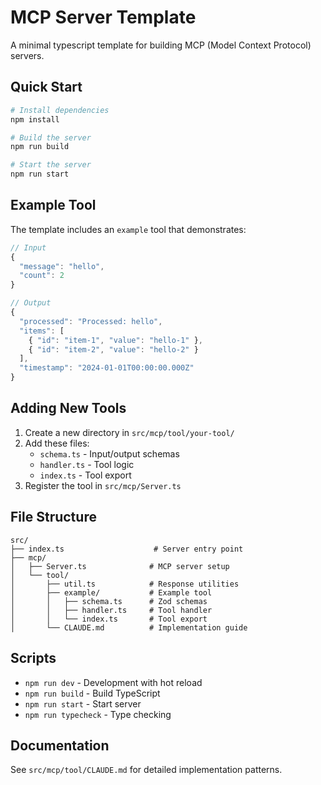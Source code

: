 # MCP Server Template
A minimal typescript template for building MCP (Model Context Protocol) servers.

## Quick Start

```bash
# Install dependencies
npm install

# Build the server
npm run build

# Start the server
npm run start
```

## Example Tool

The template includes an `example` tool that demonstrates:

```typescript
// Input
{
  "message": "hello",
  "count": 2
}

// Output
{
  "processed": "Processed: hello",
  "items": [
    { "id": "item-1", "value": "hello-1" },
    { "id": "item-2", "value": "hello-2" }
  ],
  "timestamp": "2024-01-01T00:00:00.000Z"
}
```

## Adding New Tools

1. Create a new directory in `src/mcp/tool/your-tool/`
2. Add these files:
   - `schema.ts` - Input/output schemas
   - `handler.ts` - Tool logic
   - `index.ts` - Tool export
3. Register the tool in `src/mcp/Server.ts`

## File Structure

```
src/
├── index.ts                    # Server entry point
├── mcp/
│   ├── Server.ts              # MCP server setup
│   └── tool/
│       ├── util.ts            # Response utilities
│       ├── example/           # Example tool
│       │   ├── schema.ts      # Zod schemas
│       │   ├── handler.ts     # Tool handler
│       │   └── index.ts       # Tool export
│       └── CLAUDE.md          # Implementation guide
```

## Scripts

- `npm run dev` - Development with hot reload
- `npm run build` - Build TypeScript
- `npm run start` - Start server
- `npm run typecheck` - Type checking

## Documentation

See `src/mcp/tool/CLAUDE.md` for detailed implementation patterns.